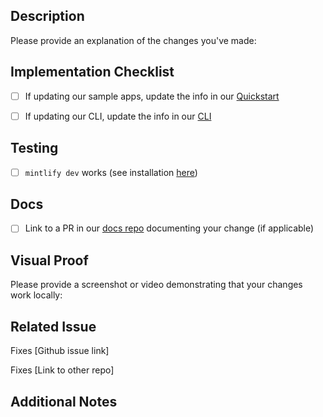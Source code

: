 ## Description

Please provide an explanation of the changes you've made:

<!-- Describe what this PR does and why -->

## Implementation Checklist

- [ ] If updating our sample apps, update the info in our [Quickstart](../quickstart.mdx)
- [ ] If updating our CLI, update the info in our [CLI](../reference/cli.mdx)


## Testing

- [ ] `mintlify dev` works (see installation [here](https://mintlify.com/docs/installation#cli))

## Docs
- [ ] Link to a PR in our [docs repo](https://github.com/onkernel/docs) documenting your change (if applicable)

## Visual Proof

Please provide a screenshot or video demonstrating that your changes work locally:

<!-- Drag and drop your screenshot/video here or use the following format: -->
<!-- ![Screenshot description](image-url) -->

## Related Issue

Fixes [Github issue link]

<!-- If this corresponds to a fix from another Kernel OSS repo, include this: -->

Fixes [Link to other repo]

<!-- Replace with actual issue link, e.g., Fixes https://github.com/username/repo/issues/123 -->

## Additional Notes

<!-- Any additional context, concerns, or notes for reviewers -->